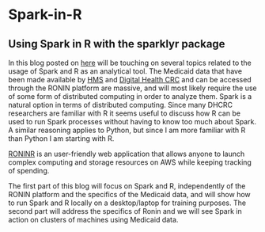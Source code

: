 # Spark-in-R

## Using Spark in R with the sparklyr package

In this blog posted on [here](https://dhcrc.github.io/spark-in-r/) will be touching on several topics related to the usage of Spark and R as an analytical tool. 
The Medicaid data that have been made available by [HMS](https://hms.com/) and [Digital Health CRC](https://www.digitalhealthcrc.com/hms-data-sets/) and can be accessed through the RONIN platform are massive, and will most likely require the use of some form of distributed computing in order to analyze them. Spark is a natural option in terms of distributed computing. Since many DHCRC researchers are familiar with R it seems useful to discuss how R can be used to run Spark processes without having to know too much about Spark. A similar reasoning applies to Python, but since I am more familiar with R than Python I am starting with R.

[RONINR](https://ronin.cloud/) is an user-friendly web application that allows anyone to launch complex computing and storage resources on AWS while keeping tracking of spending.

The first part of this blog will focus on Spark and R, independently of the RONIN platform and the specifics of the Medicaid data, and  will show how to run Spark and R locally on a desktop/laptop for training purposes. The second part  will address the specifics of Ronin and we will see Spark in action on clusters of machines using Medicaid data.
